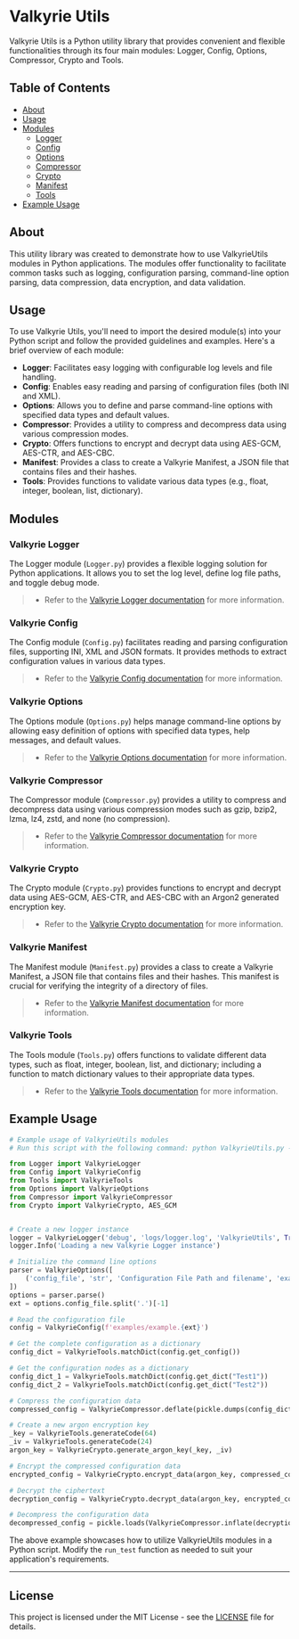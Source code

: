 # Valkyrie Utils

Valkyrie Utils is a Python utility library that provides convenient and flexible functionalities through its four main modules: Logger, Config, Options, Compressor, Crypto and Tools.

## Table of Contents

- [About](#about)
- [Usage](#usage)
- [Modules](#modules)
  - [Logger](#valkyrie-logger)
  - [Config](#valkyrie-config)
  - [Options](#valkyrie-options)
  - [Compressor](#valkyrie-compressor)
  - [Crypto](#valkyrie-crypto)
  - [Manifest](#valkyrie-manifest)
  - [Tools](#valkyrie-tools)
- [Example Usage](#example-usage)

## About

This utility library was created to demonstrate how to use ValkyrieUtils modules in Python applications. The modules 
offer functionality to facilitate common tasks such as logging, configuration parsing, command-line option parsing, 
data compression, data encryption, and data validation.

## Usage

To use Valkyrie Utils, you'll need to import the desired module(s) into your Python script and follow the provided guidelines and examples. Here's a brief overview of each module:

- **Logger**: Facilitates easy logging with configurable log levels and file handling.
- **Config**: Enables easy reading and parsing of configuration files (both INI and XML).
- **Options**: Allows you to define and parse command-line options with specified data types and default values.
- **Compressor**: Provides a utility to compress and decompress data using various compression modes.
- **Crypto**: Offers functions to encrypt and decrypt data using AES-GCM, AES-CTR, and AES-CBC.
- **Manifest**: Provides a class to create a Valkyrie Manifest, a JSON file that contains files and their hashes.
- **Tools**: Provides functions to validate various data types (e.g., float, integer, boolean, list, dictionary).

## Modules

### Valkyrie Logger

The Logger module (`Logger.py`) provides a flexible logging solution for Python applications. It allows you to set the log level, define log file paths, and toggle debug mode.
> - Refer to the [Valkyrie Logger documentation](./readme/logger.md) for more information.

### Valkyrie Config

The Config module (`Config.py`) facilitates reading and parsing configuration files, supporting INI, XML and JSON formats. It provides methods to extract configuration values in various data types.
> - Refer to the [Valkyrie Config documentation](./readme/config.md) for more information.

### Valkyrie Options

The Options module (`Options.py`) helps manage command-line options by allowing easy definition of options with specified data types, help messages, and default values.
> - Refer to the [Valkyrie Options documentation](./readme/options.md) for more information.

### Valkyrie Compressor
The Compressor module (`Compressor.py`) provides a utility to compress and decompress data using various compression modes such as gzip, bzip2, lzma, lz4, zstd, and none (no compression).
> - Refer to the [Valkyrie Compressor documentation](./readme/compressor.md) for more information.

### Valkyrie Crypto
The Crypto module (`Crypto.py`) provides functions to encrypt and decrypt data using AES-GCM, AES-CTR, and AES-CBC with an Argon2 generated encryption key.
> - Refer to the [Valkyrie Crypto documentation](./readme/crypto.md) for more information.

### Valkyrie Manifest
The Manifest module (`Manifest.py`) provides a class to create a Valkyrie Manifest, a JSON file that contains files and their hashes. This manifest is crucial for verifying the integrity of a directory of files.
> - Refer to the [Valkyrie Manifest documentation](./readme/manifest.md) for more information.

### Valkyrie Tools

The Tools module (`Tools.py`) offers functions to validate different data types, such as float, integer, boolean, list, and dictionary; including a function to match dictionary values to their appropriate data types.
> - Refer to the [Valkyrie Tools documentation](./readme/tools.md) for more information.

## Example Usage

```python
# Example usage of ValkyrieUtils modules
# Run this script with the following command: python ValkyrieUtils.py --config_file examples/example.xml

from Logger import ValkyrieLogger
from Config import ValkyrieConfig
from Tools import ValkyrieTools
from Options import ValkyrieOptions
from Compressor import ValkyrieCompressor
from Crypto import ValkyrieCrypto, AES_GCM


# Create a new logger instance
logger = ValkyrieLogger('debug', 'logs/logger.log', 'ValkyrieUtils', True)
logger.Info('Loading a new Valkyrie Logger instance')

# Initialize the command line options
parser = ValkyrieOptions([
    ('config_file', 'str', 'Configuration File Path and filename', 'examples/example.ini'),
])
options = parser.parse()
ext = options.config_file.split('.')[-1]

# Read the configuration file
config = ValkyrieConfig(f'examples/example.{ext}')

# Get the complete configuration as a dictionary
config_dict = ValkyrieTools.matchDict(config.get_config())

# Get the configuration nodes as a dictionary
config_dict_1 = ValkyrieTools.matchDict(config.get_dict("Test1"))
config_dict_2 = ValkyrieTools.matchDict(config.get_dict("Test2"))

# Compress the configuration data
compressed_config = ValkyrieCompressor.deflate(pickle.dumps(config_dict), 'zstd')

# Create a new argon encryption key
_key = ValkyrieTools.generateCode(64)
_iv = ValkyrieTools.generateCode(24)
argon_key = ValkyrieCrypto.generate_argon_key(_key, _iv)

# Encrypt the compressed configuration data
encrypted_config = ValkyrieCrypto.encrypt_data(argon_key, compressed_config, AES_GCM)

# Decrypt the ciphertext
decryption_config = ValkyrieCrypto.decrypt_data(argon_key, encrypted_config, AES_GCM)

# Decompress the configuration data
decompressed_config = pickle.loads(ValkyrieCompressor.inflate(decryption_config, 'zstd'))
```

The above example showcases how to utilize ValkyrieUtils modules in a Python script. Modify the `run_test` function as needed to suit your application's requirements.

---

## License

This project is licensed under the MIT License - see the [LICENSE](LICENSE) file for details.

